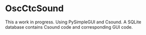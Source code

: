 # OscCtcSound

This a work in progress. Using PySimpleGUI and Csound. A SQLite database contains Csound code and corresponding GUI code.
